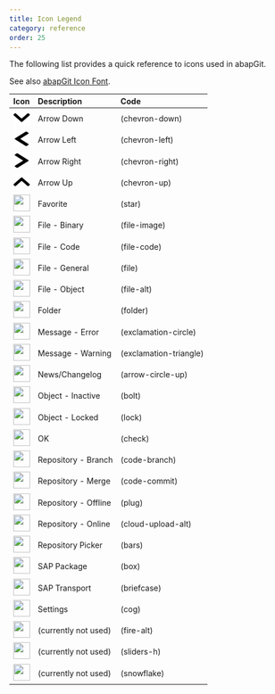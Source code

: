 ```yaml
---
title: Icon Legend
category: reference
order: 25
---
```


The following list provides a quick reference to icons used in abapGit.

See also [abapGit Icon Font](https://github.com/abapGit/icon-font).

Icon   | Description   | Code
:----- | :------------ | :------------
<img src="https://github.com/abapGit/icon-font/blob/master/svg/chevron-down.svg" width="30" height="30"> | Arrow Down | (chevron-down)
<img src="https://github.com/abapGit/icon-font/blob/master/svg/chevron-left.svg" width="30" height="30"> | Arrow Left | (chevron-left)
<img src="https://github.com/abapGit/icon-font/blob/master/svg/chevron-right.svg" width="30" height="30"> | Arrow Right | (chevron-right)
<img src="https://github.com/abapGit/icon-font/blob/master/svg/chevron-up.svg" width="30" height="30"> | Arrow Up | (chevron-up)
<img src="https://github.com/abapGit/icon-font/blob/master/svg/star.svg" width="30" height="30"> | Favorite | (star)
<img src="https://github.com/abapGit/icon-font/blob/master/svg/file-image.svg" width="30" height="30"> | File - Binary | (file-image)
<img src="https://github.com/abapGit/icon-font/blob/master/svg/file-code.svg" width="30" height="30"> | File - Code | (file-code)
<img src="https://github.com/abapGit/icon-font/blob/master/svg/file.svg" width="30" height="30"> | File - General | (file)
<img src="https://github.com/abapGit/icon-font/blob/master/svg/file-alt.svg" width="30" height="30"> | File - Object | (file-alt)
<img src="https://github.com/abapGit/icon-font/blob/master/svg/folder.svg" width="30" height="30"> | Folder | (folder)
<img src="https://github.com/abapGit/icon-font/blob/master/svg/exclamation-circle.svg" width="30" height="30"> | Message - Error | (exclamation-circle)
<img src="https://github.com/abapGit/icon-font/blob/master/svg/exclamation-triangle.svg" width="30" height="30"> | Message - Warning | (exclamation-triangle)
<img src="https://github.com/abapGit/icon-font/blob/master/svg/arrow-circle-up.svg" width="30" height="30"> | News/Changelog | (arrow-circle-up)
<img src="https://github.com/abapGit/icon-font/blob/master/svg/bolt.svg" width="30" height="30"> | Object - Inactive | (bolt)
<img src="https://github.com/abapGit/icon-font/blob/master/svg/lock.svg" width="30" height="30"> | Object - Locked | (lock)
<img src="https://github.com/abapGit/icon-font/blob/master/svg/check.svg" width="30" height="30"> | OK | (check)
<img src="https://github.com/abapGit/icon-font/blob/master/svg/code-branch.svg" width="30" height="30"> | Repository - Branch | (code-branch)
<img src="https://github.com/abapGit/icon-font/blob/master/svg/code-commit.svg" width="30" height="30"> | Repository - Merge | (code-commit)
<img src="https://github.com/abapGit/icon-font/blob/master/svg/plug.svg" width="30" height="30"> | Repository - Offline | (plug)
<img src="https://github.com/abapGit/icon-font/blob/master/svg/cloud-upload-alt.svg" width="30" height="30"> | Repository - Online | (cloud-upload-alt)
<img src="https://github.com/abapGit/icon-font/blob/master/svg/bars.svg" width="30" height="30"> | Repository Picker | (bars)
<img src="https://github.com/abapGit/icon-font/blob/master/svg/box.svg" width="30" height="30"> | SAP Package | (box)
<img src="https://github.com/abapGit/icon-font/blob/master/svg/briefcase.svg" width="30" height="30"> | SAP Transport | (briefcase)
<img src="https://github.com/abapGit/icon-font/blob/master/svg/cog.svg" width="30" height="30"> | Settings | (cog)
<img src="https://github.com/abapGit/icon-font/blob/master/svg/fire-alt.svg" width="30" height="30"> | (currently not used) | (fire-alt)
<img src="https://github.com/abapGit/icon-font/blob/master/svg/sliders-h.svg" width="30" height="30"> | (currently not used) | (sliders-h)
<img src="https://github.com/abapGit/icon-font/blob/master/svg/snowflake.svg" width="30" height="30"> | (currently not used) | (snowflake)
